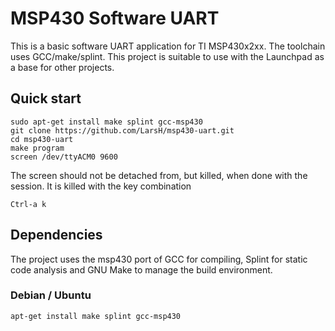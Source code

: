 MSP430 Software UART
=============

This is a basic software UART application for TI MSP430x2xx.
The toolchain uses GCC/make/splint. This project is suitable to use with the Launchpad as a base for other projects.


Quick start
-------

    sudo apt-get install make splint gcc-msp430
    git clone https://github.com/LarsH/msp430-uart.git
    cd msp430-uart
    make program
    screen /dev/ttyACM0 9600   

The screen should not be detached from, but killed, when done with the session.
It is killed with the key combination

    Ctrl-a k

Dependencies
-------

The project uses the msp430 port of GCC for compiling, Splint for static code analysis and GNU Make to manage the build environment.

### Debian / Ubuntu

    apt-get install make splint gcc-msp430
